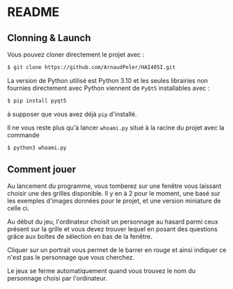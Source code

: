 # README

## Clonning & Launch

Vous pouvez cloner directement le projet avec :

```bash
$ git clone https://github.com/ArnaudPeler/HAI405I.git
```

La version de Python utilisé est Python 3.10 et les seules librairies non fournies directement avec Python viennent de `PyQt5` installables avec :

``` bash
$ pip install pyqt5
```

à supposer que vous avez déjà `pip` d'installé.

Il ne vous reste plus qu'à lancer `whoami.py` situé à la racine du projet avec la commande

```bash
$ python3 whoami.py
```



## Comment jouer

Au lancement du programme, vous tomberez sur une fenêtre vous laissant choisir une des grilles disponible. Il y en à 2 pour le moment, une basé sur les exemples d'images données pour le projet, et une version miniature de celle ci.

Au début du jeu, l'ordinateur choisit un personnage au hasard parmi ceux présent sur la grille et vous devez trouver lequel en posant des questions grâce aux boîtes de sélection en bas de la fenêtre.

Cliquer sur un portrait vous permet de le barrer en rouge et ainsi indiquer ce n'est pas le personnage que vous cherchez.

Le jeux se ferme automatiquement quand vous trouvez le nom du personnage choisi par l'ordinateur.